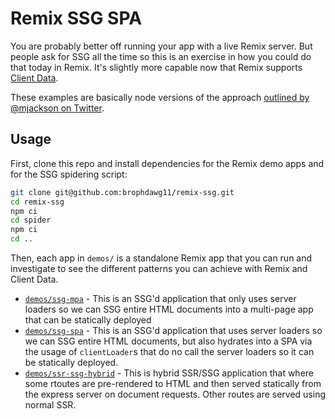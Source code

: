 # Remix SSG SPA

You are probably better off running your app with a live Remix server. But people ask for SSG all the time so this is an exercise in how you could do that today in Remix. It's slightly more capable now that Remix supports [Client Data](https://remix.run/docs/en/main/guides/client-data).

These examples are basically node versions of the approach [outlined by @mjackson on Twitter](https://twitter.com/mjackson/status/1585795441907494912).

## Usage

First, clone this repo and install dependencies for the Remix demo apps and for the SSG spidering script:

```sh
git clone git@github.com:brophdawg11/remix-ssg.git
cd remix-ssg
npm ci
cd spider
npm ci
cd ..
```

Then, each app in `demos/` is a standalone Remix app that you can run and investigate to see the different patterns you can achieve with Remix and Client Data.

- [`demos/ssg-mpa`](./demos/ssg-mpa/) - This is an SSG'd application that only uses server loaders so we can SSG entire HTML documents into a multi-page app that can be statically deployed
- [`demos/ssg-spa`](./demos/ssg-spa/) - This is an SSG'd application that uses server loaders so we can SSG entire HTML documents, but also hydrates into a SPA via the usage of `clientLoader`s that do no call the server loaders so it can be statically deployed.
- [`demos/ssr-ssg-hybrid`](./demos/ssr-ssg-hybrid/) - This is hybrid SSR/SSG application that where some rtoutes are pre-rendered to HTML and then served statically from the express server on document requests. Other routes are served using normal SSR.

